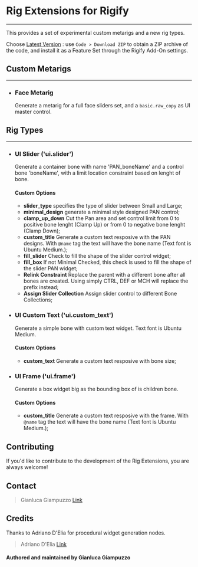 # Rig Extensions for Rigify
-------

This provides a set of experimental custom metarigs and a new rig types.

Choose [Latest Version](https://github.com/gianlugiampu/gian_extension_for_rigify/tags) :
use `Code > Download ZIP` to obtain a ZIP archive of the code, and install it
as a Feature Set through the Rigify Add-On settings.

## Custom Metarigs
-------
* ### Face Metarig
  Generate a metarig for a full face sliders set, and a `basic.raw_copy` as UI master control.
  
## Rig Types
-------

* ### UI Slider ('ui.slider')

  Generate a container bone with name 'PAN_boneName' and a control bone 'boneName',
  with a limit location constraint based on lenght of bone.
  
  #### Custom Options
  * **slider_type** specifies the type of slider between Small and Large;
  * **minimal_design** generate a minimal style designed PAN control;
  * **clamp_up_down** Cut the Pan area and set control limit from 0 to positive bone lenght (Clamp Up) or from 0 to negative bone lenght (Clamp Down);
  * **custom_title** Generate a custom text resposive with the PAN designs. With `@name` tag the text will have the bone name (Text font is Ubuntu Medium.);
  * **fill_slider** Check to fill the shape of the slider control widget;
  * **fill_box** If not Minimal Checked, this check is used to fill the shape of the slider PAN widget; 
  * **Relink Constraint** Replace the parent with a different bone after all bones are created. Using simply CTRL, DEF or MCH will replace the prefix instead;
  * **Assign Slider Collection** Assign slider control to different Bone Collections;
 
* ### UI Custom Text ('ui.custom_text')

  Generate a simple bone with custom text widget. Text font is Ubuntu Medium.
  
  #### Custom Options
  * **custom_text** Generate a custom text resposive with bone size;
 
* ### UI Frame ('ui.frame')

  Generate a box widget big as the bounding box of is children bone.
  
  #### Custom Options
  * **custom_title** Generate a custom text resposive with the frame. With `@name` tag the text will have the bone name (Text font is Ubuntu Medium.);

## Contributing
If you'd like to contribute to the development of the Rig Extensions, you are always welcome!

## Contact
> Gianluca Giampuzzo [Link](https://linktr.ee/gianlucagiampuzzo)

## Credits
Thanks to Adriano D'Elia for procedural widget generation nodes.

> Adriano D'Elia [Link](https://linktr.ee/adrianodelia)

#### Authored and maintained by Gianluca Giampuzzo

